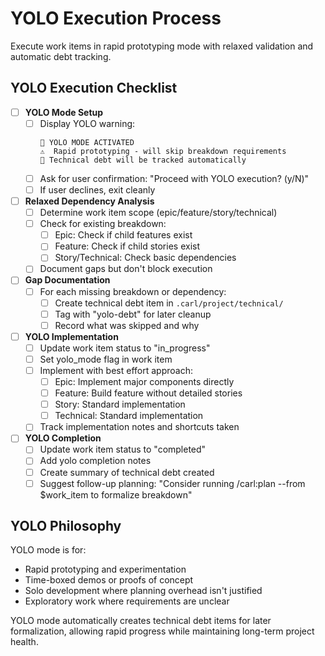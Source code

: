 # YOLO Execution Process

Execute work items in rapid prototyping mode with relaxed validation and automatic debt tracking.

## YOLO Execution Checklist

- [ ] **YOLO Mode Setup**
  - [ ] Display YOLO warning:
    ```
    🚀 YOLO MODE ACTIVATED
    ⚠️  Rapid prototyping - will skip breakdown requirements
    📝 Technical debt will be tracked automatically
    ```
  - [ ] Ask for user confirmation: "Proceed with YOLO execution? (y/N)"
  - [ ] If user declines, exit cleanly

- [ ] **Relaxed Dependency Analysis**
  - [ ] Determine work item scope (epic/feature/story/technical)
  - [ ] Check for existing breakdown:
    - [ ] Epic: Check if child features exist
    - [ ] Feature: Check if child stories exist
    - [ ] Story/Technical: Check basic dependencies
  - [ ] Document gaps but don't block execution

- [ ] **Gap Documentation** 
  - [ ] For each missing breakdown or dependency:
    - [ ] Create technical debt item in `.carl/project/technical/`
    - [ ] Tag with "yolo-debt" for later cleanup
    - [ ] Record what was skipped and why

- [ ] **YOLO Implementation**
  - [ ] Update work item status to "in_progress"  
  - [ ] Set yolo_mode flag in work item
  - [ ] Implement with best effort approach:
    - [ ] Epic: Implement major components directly
    - [ ] Feature: Build feature without detailed stories
    - [ ] Story: Standard implementation
    - [ ] Technical: Standard implementation
  - [ ] Track implementation notes and shortcuts taken

- [ ] **YOLO Completion**
  - [ ] Update work item status to "completed"
  - [ ] Add yolo completion notes
  - [ ] Create summary of technical debt created
  - [ ] Suggest follow-up planning: "Consider running /carl:plan --from $work_item to formalize breakdown"

## YOLO Philosophy

YOLO mode is for:
- Rapid prototyping and experimentation
- Time-boxed demos or proofs of concept  
- Solo development where planning overhead isn't justified
- Exploratory work where requirements are unclear

YOLO mode automatically creates technical debt items for later formalization, allowing rapid progress while maintaining long-term project health.